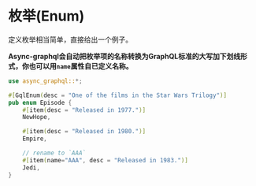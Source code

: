 # 枚举(Enum)

定义枚举相当简单，直接给出一个例子。

**Async-graphql会自动把枚举项的名称转换为GraphQL标准的大写加下划线形式，你也可以用`name`属性自已定义名称。**

```rust
use async_graphql::*;

#[GqlEnum(desc = "One of the films in the Star Wars Trilogy")]
pub enum Episode {
    #[item(desc = "Released in 1977.")]
    NewHope,

    #[item(desc = "Released in 1980.")]
    Empire,

    // rename to `AAA`
    #[item(name="AAA", desc = "Released in 1983.")]
    Jedi,
}
```